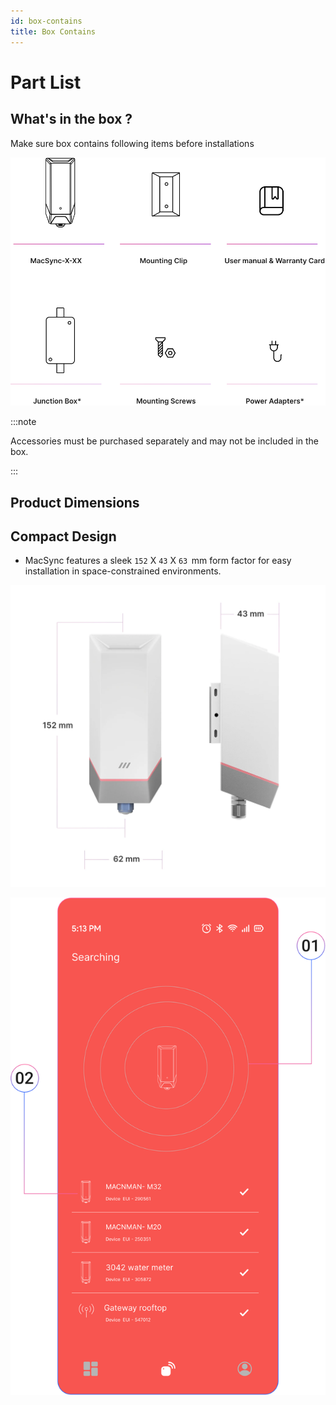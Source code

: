 ```yaml
---
id: box-contains
title: Box Contains
---
```


# Part List 

## What's in the box ?
Make sure box contains following items before installations


![title image](./assets/boxcontain.svg)


:::note

Accessories must be purchased separately and may 
not be included in the box.

:::



## Product Dimensions

## Compact Design 
-   MacSync features a sleek `152` X `43` X `63`  mm form factor for easy installation in space-constrained environments.

![title image](./assets/dimensions.webp)

![title image](./assets/connnnn.svg)




